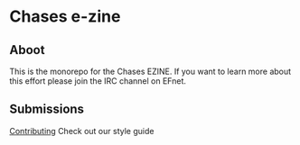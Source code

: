 # Chases e-zine

## Aboot

This is the monorepo for the Chases EZINE. If you want to learn more
about this effort please join the IRC channel on EFnet.

## Submissions

[Contributing](CONTRIBUTING.md) Check out our style guide
